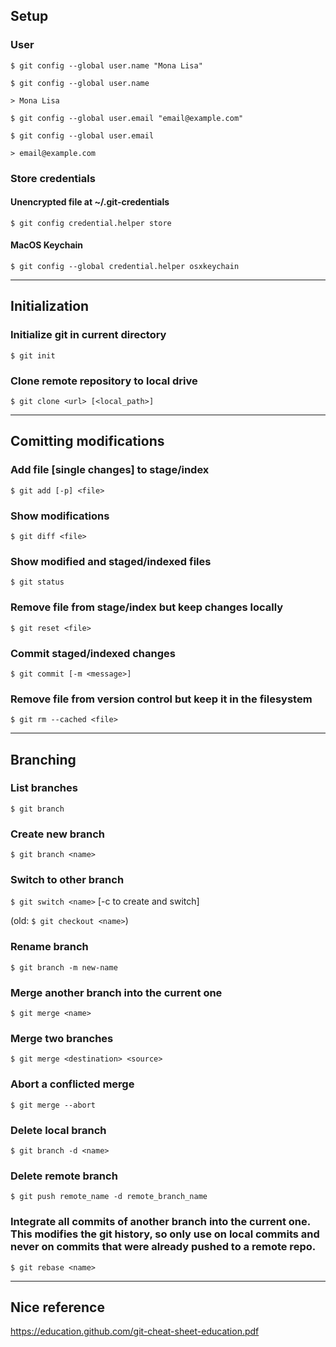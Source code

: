 ## Setup
### User
`$ git config --global user.name "Mona Lisa"`

`$ git config --global user.name`

`> Mona Lisa`

`$ git config --global user.email "email@example.com"`

`$ git config --global user.email`

`> email@example.com`
### Store credentials
#### Unencrypted file at ~/.git-credentials
`$ git config credential.helper store`

#### MacOS Keychain
`$ git config --global credential.helper osxkeychain`

---
## Initialization
### Initialize git in current directory
`$ git init`

### Clone remote repository to local drive
`$ git clone <url> [<local_path>]`

---
## Comitting modifications
### Add file [single changes] to stage/index
`$ git add [-p] <file>` 

### Show modifications
`$ git diff <file>`

### Show modified and staged/indexed files
`$ git status`

### Remove file from stage/index but keep changes locally
`$ git reset <file>`

### Commit staged/indexed changes
`$ git commit [-m <message>]`

### Remove file from version control but keep it in the filesystem
`$ git rm --cached <file>`

---
## Branching
### List branches
`$ git branch`

### Create new branch
`$ git branch <name>`

### Switch to other branch
`$ git switch <name>` [-c to create and switch]

(old: `$ git checkout <name>`)

### Rename branch
`$ git branch -m new-name`

### Merge another branch into the current one
`$ git merge <name>`

### Merge two branches
`$ git merge <destination> <source>`

### Abort a conflicted merge
`$ git merge --abort`

### Delete local branch
`$ git branch -d <name>`

### Delete remote branch
`$ git push remote_name -d remote_branch_name`

### Integrate all commits of another branch into the current one. This modifies the git history, so only use on local commits and never on commits that were already pushed to a remote repo.
`$ git rebase <name>`

---
## Nice reference
https://education.github.com/git-cheat-sheet-education.pdf